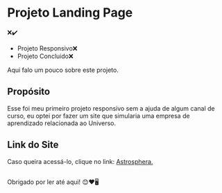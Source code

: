 <h1>Projeto Landing Page</h1>
❌✔️
<p> <ul> <li>Projeto Responsivo❌ </li> <li>Projeto Concluido❌</li> </ul></p>

<p>Aqui falo um pouco sobre este projeto.</p>

## Propósito
<p>Esse foi meu primeiro projeto responsivo sem a ajuda de algum canal de curso, eu optei por fazer um site que simularia uma empresa de aprendizado relacionada ao Universo.</p>

## Link do Site
<p>Caso queira acessá-lo, clique no link: <a href="https://vitorarevalo.github.io/projeto-landing-page/">Astrosphera.</a></p>

##
<p>Obrigado por ler até aqui! 😊❤️🖥️</p>
